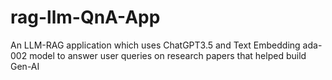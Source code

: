 # rag-llm-QnA-App
An LLM-RAG application which uses ChatGPT3.5 and Text Embedding ada-002 model to answer user queries on research papers that helped build Gen-AI
